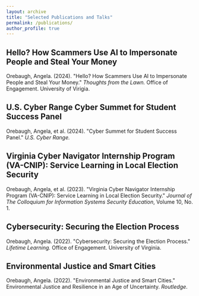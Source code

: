 ```yaml
---
layout: archive
title: "Selected Publications and Talks"
permalink: /publications/
author_profile: true
---
```


<h2>Hello? How Scammers Use AI to Impersonate People and Steal Your Money</h2>

Orebaugh, Angela. (2024). "Hello? How Scammers Use AI to Impersonate People and Steal Your Money." <i>Thoughts from the Lawn.</i> Office of Engagement. University of Virigia.
<a href="https://engagement.virginia.edu/learn/thoughts-from-the-lawn/20240409-Orebaugh"><i class="fas fa-fw fa-link zoom" aria-hidden="true"></i></a>

<h2>U.S. Cyber Range Cyber Summet for Student Success Panel</h2>

Orebaugh, Angela, et al. (2024). "Cyber Summet for Student Success Panel." <i>U.S. Cyber Range.</i>
<a href="https://www.youtube.com/watch?v=hqhAVB1gmgU"><i class="fas fa-fw fa-link zoom" aria-hidden="true"></i></a>

<h2>Virginia Cyber Navigator Internship Program (VA-CNIP): Service Learning in Local Election Security</h2>

Orebaugh, Angela, et al. (2023). "Virginia Cyber Navigator Internship Program (VA-CNIP): Service Learning in Local Election Security." <i>Journal of The Colloquium for Information Systems Security Education</i>, Volume 10, No. 1.
<a href="https://doi.org/10.53735/cisse.v10i1.175"><i class="fas fa-fw fa-link zoom" aria-hidden="true"></i></a>
<a href="/files/CISSE_v010_i01_p21.pdf"><i class="fas fa-fw fa-file-pdf zoom" aria-hidden="true"></i></a>

<h2>Cybersecurity: Securing the Election Process</h2>

Orebaugh, Angela. (2022). "Cybersecurity: Securing the Election Process." <i>Lifetime Learning.</i> Office of Engagement. University of Virginia.
<a href="https://www.youtube.com/watch?v=4nMbgPiT8Qc"><i class="fas fa-fw fa-link zoom" aria-hidden="true"></i></a>

<h2>Environmental Justice and Smart Cities</h2>

Orebaugh, Angela. (2022). "Environmental Justice and Smart Cities." Environmental Justice and Resilience in an Age of Uncertainty. <i>Routledge</i>.
<a href="https://doi.org/10.4324/9781003186076"><i class="fas fa-fw fa-link zoom" aria-hidden="true"></i></a>
<a href="/files/Environmental%20Justice%20and%20Smart%20Cities.pdf"><i class="fas fa-fw fa-file-pdf zoom" aria-hidden="true"></i></a>

<!--
{% if author.googlescholar %}
  You can also find my articles on <u><a href="{{author.googlescholar}}">my Google Scholar profile</a>.</u>
{% endif %}

{% include base_path %}

{% for post in site.publications reversed %}
  {% include archive-single.html %}
{% endfor %}
-->
